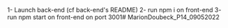 1- Launch back-end (cf back-end's README)
2- run npm i on front-end
3- run npm start on front-end on port 3001# MarionDoubeck_P14_09052022
